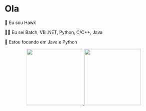 # Ola

:wave: Eu sou Hawk

:man_technologist: Eu sei Batch, VB .NET, Python, C/C++, Java

:dart: Estou focando em Java e Python



<div align="center">
  <a href="https://github.com/Hawk2811">
  <img height="180em" src="https://github-readme-stats.vercel.app/api?username=Hawk2811&show_icons=true&theme=dark&include_all_commits=true&count_private=true"/>
  <img height="180em" src="https://github-readme-stats.vercel.app/api/top-langs/?username=Hawk2811&layout=compact&langs_count=7&theme=dark"/>
</div>
